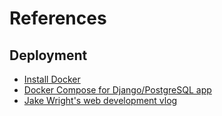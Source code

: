 # References

## Deployment

- [Install Docker](https://docs.docker.com/install/linux/docker-ce/ubuntu/#install-using-the-repository)
- [Docker Compose for Django/PostgreSQL app](https://docs.docker.com/compose/django/)
- [Jake Wright's web development vlog](https://www.youtube.com/watch?v=YFl2mCHdv24&list=PLlj9BrHKq9WKaz8UV3BjEqicn-C3qHxy4&index=6)

